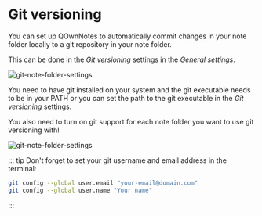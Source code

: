 # Git versioning

You can set up QOwnNotes to automatically commit changes in your note folder locally
to a git repository in your note folder.

This can be done in the *Git versioning* settings in the *General settings*. 

![git-note-folder-settings](/img/git/settings.png)

You need to have git installed on your system and the git executable needs to be in your PATH or
you can set the path to the git executable in the *Git versioning* settings.

You also need to turn on git support for each note folder you want to use git versioning with!

![git-note-folder-settings](/img/git/note-folder-settings.png)

::: tip
Don't forget to set your git username and email address in the terminal:

```bash
git config --global user.email "your-email@domain.com"
git config --global user.name "Your name"
```
:::
